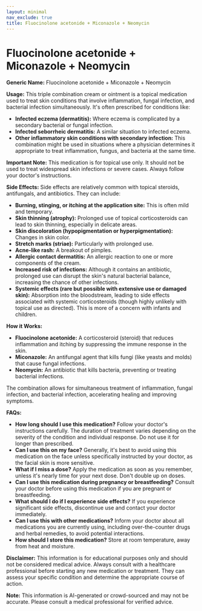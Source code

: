```yaml
---
layout: minimal
nav_exclude: true
title: Fluocinolone acetonide + Miconazole + Neomycin
---
```


# Fluocinolone acetonide + Miconazole + Neomycin

**Generic Name:** Fluocinolone acetonide + Miconazole + Neomycin

**Usage:** This triple combination cream or ointment is a topical medication used to treat skin conditions that involve inflammation, fungal infection, and bacterial infection simultaneously.  It's often prescribed for conditions like:

* **Infected eczema (dermatitis):**  Where eczema is complicated by a secondary bacterial or fungal infection.
* **Infected seborrheic dermatitis:** A similar situation to infected eczema.
* **Other inflammatory skin conditions with secondary infection:**  This combination might be used in situations where a physician determines it appropriate to treat inflammation, fungus, and bacteria at the same time.

**Important Note:**  This medication is for topical use only. It should not be used to treat widespread skin infections or severe cases.  Always follow your doctor's instructions.


**Side Effects:**  Side effects are relatively common with topical steroids, antifungals, and antibiotics. They can include:

* **Burning, stinging, or itching at the application site:** This is often mild and temporary.
* **Skin thinning (atrophy):**  Prolonged use of topical corticosteroids can lead to skin thinning, especially in delicate areas.
* **Skin discoloration (hypopigmentation or hyperpigmentation):** Changes in skin color.
* **Stretch marks (striae):**  Particularly with prolonged use.
* **Acne-like rash:**  A breakout of pimples.
* **Allergic contact dermatitis:** An allergic reaction to one or more components of the cream.
* **Increased risk of infections:** Although it contains an antibiotic, prolonged use can disrupt the skin's natural bacterial balance, increasing the chance of other infections.
* **Systemic effects (rare but possible with extensive use or damaged skin):** Absorption into the bloodstream, leading to side effects associated with systemic corticosteroids (though highly unlikely with topical use as directed).  This is more of a concern with infants and children.


**How it Works:**

* **Fluocinolone acetonide:** A corticosteroid (steroid) that reduces inflammation and itching by suppressing the immune response in the skin.
* **Miconazole:** An antifungal agent that kills fungi (like yeasts and molds) that cause fungal infections.
* **Neomycin:** An antibiotic that kills bacteria, preventing or treating bacterial infections.

The combination allows for simultaneous treatment of inflammation, fungal infection, and bacterial infection, accelerating healing and improving symptoms.


**FAQs:**

* **How long should I use this medication?**  Follow your doctor's instructions carefully.  The duration of treatment varies depending on the severity of the condition and individual response.  Do not use it for longer than prescribed.
* **Can I use this on my face?**  Generally, it's best to avoid using this medication on the face unless specifically instructed by your doctor, as the facial skin is more sensitive.
* **What if I miss a dose?** Apply the medication as soon as you remember, unless it's nearly time for your next dose. Don't double up on doses.
* **Can I use this medication during pregnancy or breastfeeding?**  Consult your doctor before using this medication if you are pregnant or breastfeeding.
* **What should I do if I experience side effects?**  If you experience significant side effects, discontinue use and contact your doctor immediately.
* **Can I use this with other medications?** Inform your doctor about all medications you are currently using, including over-the-counter drugs and herbal remedies, to avoid potential interactions.
* **How should I store this medication?** Store at room temperature, away from heat and moisture.


**Disclaimer:** This information is for educational purposes only and should not be considered medical advice. Always consult with a healthcare professional before starting any new medication or treatment.  They can assess your specific condition and determine the appropriate course of action.


**Note:** This information is AI-generated or crowd-sourced and may not be accurate. Please consult a medical professional for verified advice.